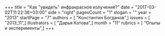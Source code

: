 +++
title = "Как \"увидеть\" инфракрасное излучение?"
date = "2017-03-02T11:22:38+03:00"
side = "right"
pagesCount = "1"
slogan = ""
year = "2013"
startPage = "7"
authors = [ "Константин Богданов",]
issues = [ "2013_11",]
illustrators = [ "Дарья Котова",]
month = "11"
rubrics = [ "Опыты и эксперименты",]
+++
